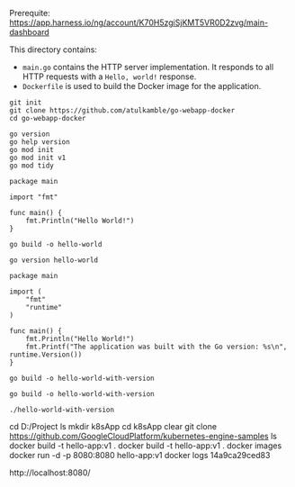 Prerequite: https://app.harness.io/ng/account/K70H5zgiSjKMT5VR0D2zvg/main-dashboard

This directory contains:

- `main.go` contains the HTTP server implementation. It responds to all HTTP
  requests with a  `Hello, world!` response.
- `Dockerfile` is used to build the Docker image for the application.

```
git init
git clone https://github.com/atulkamble/go-webapp-docker
cd go-webapp-docker
```
```
go version
go help version
go mod init
go mod init v1
go mod tidy
```

```
package main

import "fmt"

func main() {
    fmt.Println("Hello World!")
}
```
```
go build -o hello-world
```
```
go version hello-world
```
```
package main

import (
    "fmt"
    "runtime"
)

func main() {
    fmt.Println("Hello World!")
    fmt.Printf("The application was built with the Go version: %s\n", runtime.Version())
}
```
```
go build -o hello-world-with-version
```
```
go build -o hello-world-with-version
```
```
./hello-world-with-version
```

cd D:/Project
ls
mkdir k8sApp
cd k8sApp
clear
git clone https://github.com/GoogleCloudPlatform/kubernetes-engine-samples
ls
docker build -t hello-app:v1 .
docker build -t hello-app:v1 .
docker images
docker run -d -p 8080:8080 hello-app:v1
docker logs 14a9ca29ced83

http://localhost:8080/

